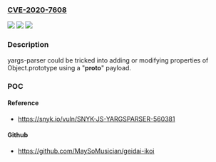 ### [CVE-2020-7608](https://cve.mitre.org/cgi-bin/cvename.cgi?name=CVE-2020-7608)
![](https://img.shields.io/static/v1?label=Product&message=yargs-parser&color=blue)
![](https://img.shields.io/static/v1?label=Version&message=n%2Fa&color=blue)
![](https://img.shields.io/static/v1?label=Vulnerability&message=Prototype%20Pollution&color=brighgreen)

### Description

yargs-parser could be tricked into adding or modifying properties of Object.prototype using a "__proto__" payload.

### POC

#### Reference
- https://snyk.io/vuln/SNYK-JS-YARGSPARSER-560381

#### Github
- https://github.com/MaySoMusician/geidai-ikoi

